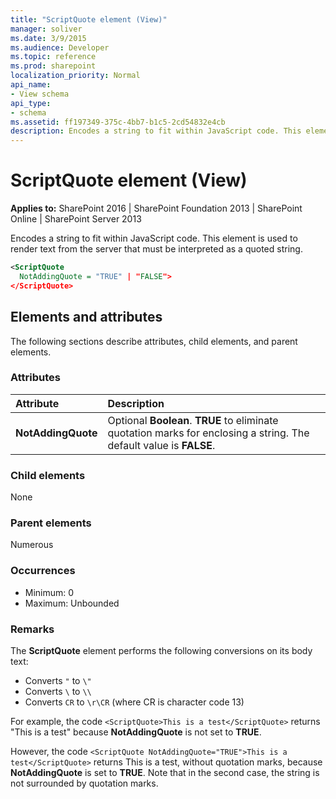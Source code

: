 ```yaml
---
title: "ScriptQuote element (View)"
manager: soliver
ms.date: 3/9/2015
ms.audience: Developer
ms.topic: reference
ms.prod: sharepoint
localization_priority: Normal
api_name:
- View schema
api_type:
- schema
ms.assetid: ff197349-375c-4bb7-b1c5-2cd54832e4cb
description: Encodes a string to fit within JavaScript code. This element is used to render text from the server that must be interpreted as a quoted string.
---
```


# ScriptQuote element (View)

**Applies to:** SharePoint 2016 | SharePoint Foundation 2013 | SharePoint Online | SharePoint Server 2013
  
Encodes a string to fit within JavaScript code. This element is used to render text from the server that must be interpreted as a quoted string.
  
```XML
<ScriptQuote
  NotAddingQuote = "TRUE" | "FALSE">
</ScriptQuote>
```

## Elements and attributes

The following sections describe attributes, child elements, and parent elements.

### Attributes

|**Attribute**|**Description**|
|:-----|:-----|
|**NotAddingQuote** <br/> |Optional **Boolean**. **TRUE** to eliminate quotation marks for enclosing a string. The default value is **FALSE**.  <br/> |
   
### Child elements

None 
   
### Parent elements

Numerous 
   
### Occurrences

- Minimum: 0
- Maximum: Unbounded 
   
### Remarks

The **ScriptQuote** element performs the following conversions on its body text: 
  
- Converts `"` to `\"`  
- Converts `\` to `\\`   
- Converts `CR` to `\r\CR` (where CR is character code 13)
    
For example, the code `<ScriptQuote>This is a test</ScriptQuote>` returns "This is a test" because **NotAddingQuote** is not set to **TRUE**. 

However, the code `<ScriptQuote NotAddingQuote="TRUE">This is a test</ScriptQuote>` returns This is a test, without quotation marks, because **NotAddingQuote** is set to **TRUE**. Note that in the second case, the string is not surrounded by quotation marks.
  

